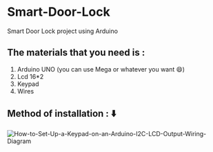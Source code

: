 # Smart-Door-Lock
Smart Door Lock project using Arduino 
<h2>The materials that you need is :</h2>
<ol>
<li>Arduino UNO (you can use Mega or whatever you want 😄) </li>
<li>Lcd 16*2</li>
<li>Keypad</li>
<li>Wires </li>
</ol>
<h2>Method of installation : ⬇️</h2>

![How-to-Set-Up-a-Keypad-on-an-Arduino-I2C-LCD-Output-Wiring-Diagram](https://github.com/moha999DJ/Smart-Door-Lock/assets/69479417/b3207fad-2625-407f-9ddb-1a0696aa8465)
